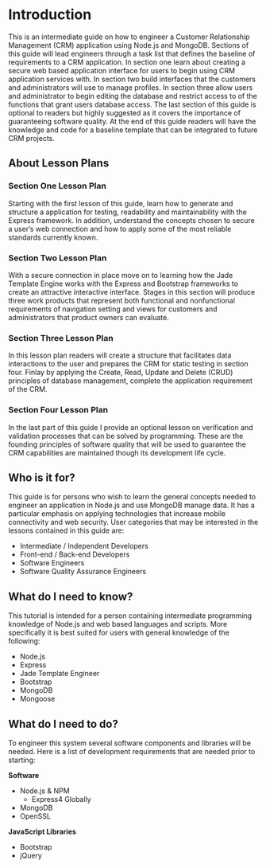 # Introduction
This is an intermediate guide on how to engineer a Customer Relationship Management (CRM) application using Node.js and MongoDB.  Sections of this guide will lead engineers through a task list that defines the baseline of requirements to a CRM application.  In section one learn about creating a secure web based application interface for users to begin using CRM application services with.  In section two build interfaces that the customers and administrators will use to manage profiles.  In section three allow users and administrator to begin editing the database and restrict access to of the functions that grant users database access.  The last section of this guide is optional to readers but highly suggested as it covers the importance of guaranteeing software quality.  At the end of this guide readers will have the knowledge and code for a baseline template that can be integrated to future CRM projects.

## About Lesson Plans
### Section One Lesson Plan
Starting with the first lesson of this guide, learn how to generate and structure a application for testing, readability and maintainability with the Express framework.  In addition, understand the concepts chosen to secure a user’s web connection and how to apply some of the most reliable standards currently known.  

### Section Two Lesson Plan
With a secure connection in place move on to learning how the Jade Template Engine works with the Express and Bootstrap frameworks to create an attractive interactive interface.   Stages in this section will produce three work products that represent both functional and nonfunctional requirements of navigation setting and views for customers and administrators that product owners can evaluate. 

### Section Three Lesson Plan
In this lesson plan readers will create a structure that facilitates data interactions to the user and prepares the CRM for static testing in section four.  Finlay by applying the Create, Read, Update and Delete (CRUD) principles of database management, complete the application requirement of the CRM.  

### Section Four Lesson Plan
In the last part of this guide I provide an optional lesson on verification and validation processes that can be solved by programming.  These are the founding principles of software quality that will be used to guarantee the CRM capabilities are maintained though its development life cycle.

## Who is it for?
This guide is for persons who wish to learn the general concepts needed to engineer an application in Node.js and use MongoDB manage data.  It has a particular emphasis on applying technologies that increase mobile connectivity and web security.  User categories that may be interested in the lessons contained in this guide are: 

  * Intermediate / Independent Developers
  * Front-end / Back-end Developers
  * Software Engineers
  * Software Quality Assurance Engineers

## What do I need to know?
This tutorial is intended for a person containing intermediate programming knowledge of Node.js and web based languages and scripts. More specifically it is best suited for users with general knowledge of the following:

  * Node.js
  * Express 
  * Jade Template Engineer
  * Bootstrap
  * MongoDB
  * Mongoose

## What do I need to do?
To engineer this system several software components and libraries will be needed.  Here is a list of development requirements that are needed prior to starting:

**Software**
  * Node.js & NPM
    * Express4 Globally
  * MongoDB
  * OpenSSL

**JavaScript Libraries**
  * Bootstrap
  * jQuery
